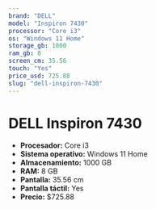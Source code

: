```yaml
---
brand: "DELL"
model: "Inspiron 7430"
processor: "Core i3"
os: "Windows 11 Home"
storage_gb: 1000
ram_gb: 8
screen_cm: 35.56
touch: "Yes"
price_usd: 725.88
slug: "dell-inspiron-7430"
---
```


# DELL Inspiron 7430

- **Procesador:** Core i3
- **Sistema operativo:** Windows 11 Home
- **Almacenamiento:** 1000 GB
- **RAM:** 8 GB
- **Pantalla:** 35.56 cm
- **Pantalla táctil:** Yes
- **Precio:** $725.88
